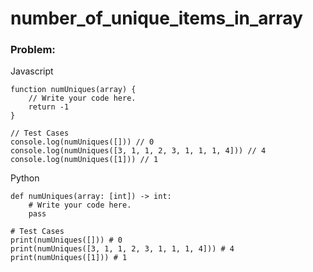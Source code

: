 # number_of_unique_items_in_array

### Problem:
Javascript
```
function numUniques(array) {
    // Write your code here.
    return -1
}

// Test Cases
console.log(numUniques([])) // 0
console.log(numUniques([3, 1, 1, 2, 3, 1, 1, 1, 4])) // 4
console.log(numUniques([1])) // 1
```

Python
```
def numUniques(array: [int]) -> int:
    # Write your code here.
    pass

# Test Cases
print(numUniques([])) # 0
print(numUniques([3, 1, 1, 2, 3, 1, 1, 1, 4])) # 4
print(numUniques([1])) # 1
```
